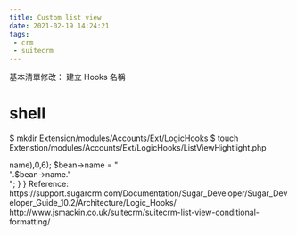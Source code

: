 ```yaml
---
title: Custom list view
date: 2021-02-19 14:24:21
tags:
 - crm
 - suitecrm
---
```


基本清單修改：
建立 Hooks 名稱

# shell
$ mkdir Extension/modules/Accounts/Ext/LogicHooks
$ touch Extenstion/modules/Accounts/Ext/LogicHooks/ListViewHightlight.php


<?php
# Extenstion/modules/Accounts/Ext/LogicHooks/ListViewHightlight.php
$hook_array['process_record'][] = Array(
    1,
    'Highlight account industry',
    'custom/modules/Accounts/HighlightIndustryLogicHook.php',
    'HighlightIndustryLogicHook',
    'highlightIndustry'
);

建立 hooks 修改內容

$ touch custom/modules/Accounts/HighlightIndustryLogicHook.php


<?php
#custom/modules/Accounts/HighlightIndustryLogicHook.php
class HighlightIndustryLogicHook{

    public function highlightIndustry(SugarBean $bean, $event, $arguments){
        $colour = substr(md5($bean->name),0,6);
        $bean->name = "<div style='border: solid 5px #$colour;'>".$bean->name."</div>";
    }

}







Reference:

https://support.sugarcrm.com/Documentation/Sugar_Developer/Sugar_Developer_Guide_10.2/Architecture/Logic_Hooks/

http://www.jsmackin.co.uk/suitecrm/suitecrm-list-view-conditional-formatting/

